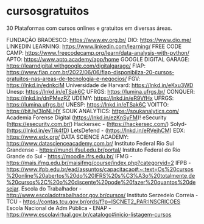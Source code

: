 # cursosgratuitos
30 Plataformas com cursos onlines e gratuitos em diversas áreas.

FUNDAÇÃO BRADESCO: https://www.ev.org.br/
DIO: https://www.dio.me/
LINKEDIN LEARNING: https://www.linkedin.com/learning/
FREE CODE CAMP: https://www.freecodecamp.org/learn/data-analysis-with-python/
APTO: https://www.apto.academy/app/home
GOOGLE DIGITAL GARAGE: https://learndigital.withgoogle.com/digitalgarage/
FIAP: https://www.fiap.com.br/2022/06/06/fiap-disponibilza-20-cursos-gratuitos-nas-areas-de-tecnologia-e-negocios/
FGV: https://lnkd.in/ednkciM
Universidade de Harvard: https://lnkd.in/eKxu3WD
Unesp: https://lnkd.in/eTSak6C
UFRGS: https://lumina.ufrgs.br/
CONQUER: https://lnkd.in/dnPMezRZ
UDEMY: https://lnkd.in/eR9VfHx
UFRGS: https://lumina.ufrgs.br/
UNESP: https://lnkd.in/eTSak6C
VOITTO: https://bit.ly/3IoNLHY
SOUK ANALYTICS: https://soukanalytics.com/
Academia Forense Digital (https://lnkd.in/ezKnSyFM)!
eSecurity (https://esecurity.com.br/)
Hackersec - (https://hackersec.com/)
Solyd- (https://lnkd.in/evTik4fD)
LetsDefend - (https://lnkd.in/eRVejhCM)
EDX: https://www.edx.org/
DATA SCIENCE ACADEMY: https://www.datascienceacademy.com.br/
Instituto Federal Rio Sul Grandense - https://mundi.ifsul.edu.br/portal/
Instituto Federal do Rio Grande do Sul - https://moodle.ifrs.edu.br/
IFMG - https://mais.ifmg.edu.br/maisifmg/course/index.php?categoryid=2
IFPB - https://www.ifpb.edu.br/ead/assuntos/capacitacao#:~:text=Os%20cursos%20online%20abertos%20do%20IFRS%20s%C3%A3o%20totalmente,de%20cursos%2C%20o%20discente%20pode%20fazer%20quantos%20desejar.
Escola do Trabalhador - http://www.escoladotrabalhador.gov.br/cursos/
Instituto Serzedelo Correia - TCU - https://contas.tcu.gov.br/ords/f?p=ISCNET2_PAR:INSCRICOES
Escola Nacional de Adm Pública - ENAP - https://www.escolavirtual.gov.br/catalogo#inicio-listagem-cursos
